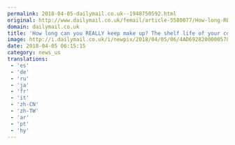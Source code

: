 ```yaml
---
permalink: 2018-04-05-dailymail.co.uk--1948750592.html
original: http://www.dailymail.co.uk/femail/article-5580077/How-long-REALLY-make-shelf-life-cosmetics-revealed.html?ITO=1490&ns_mchannel=rss&ns_campaign=1490
domain: dailymail.co.uk
title: 'How long can you REALLY keep make up? The shelf life of your cosmetics'
image: http://i.dailymail.co.uk/i/newpix/2018/04/05/06/4AD6928200000578-0-image-a-77_1522905654395.jpg
date: 2018-04-05 06:15:15
category: news_us
translations: 
 - 'es'
 - 'de'
 - 'ru'
 - 'ja'
 - 'fr'
 - 'it'
 - 'zh-CN'
 - 'zh-TW'
 - 'ar'
 - 'pt'
 - 'hy'
---
```


